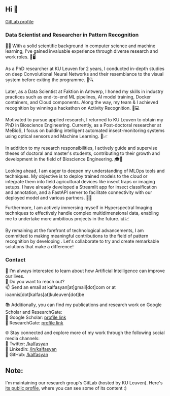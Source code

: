 ## Hi 👋  
[GitLab profile](https://gitlab.kuleuven.be/u0107087)  
  
### Data Scientist and Researcher in Pattern Recognition  

👨‍💻 With a solid scientific background in computer science and machine learning, I've gained invaluable experience through diverse research and work roles. 🧪🖥️

As a PhD researcher at KU Leuven for 2 years, I conducted in-depth studies on deep Convolutional Neural Networks and their resemblance to the visual system before exiting the programme. 🧠🔍

Later, as a Data Scientist at Faktion in Antwerp, I honed my skills in industry practices such as end-to-end ML pipelines, AI model training, Docker containers, and Cloud components. Along the way, my team & I achieved recognition by winning a hackathon on Activity Recognition. 🚀💻

Motivated to pursue applied research, I returned to KU Leuven to obtain my PhD in Bioscience Engineering. Currently, as a Post-doctoral researcher at MeBioS, I focus on building intelligent automated insect-monitoring systems using optical sensors and Machine Learning. 🐞📈

In addition to my research responsibilities, I actively guide and supervise theses of doctoral and master's students, contributing to their growth and development in the field of Bioscience Engineering. 🎓💼

Looking ahead, I am eager to deepen my understanding of MLOps tools and techniques. My objective is to deploy trained models to the cloud or integrate them into field agricultural devices like insect traps or imaging setups. I have already developed a Streamlit app for insect classification and annotation, and a FastAPI server to facilitate connectivity with our deployed model and various partners. 🔧🌐

Furthermore, I am actively immersing myself in Hyperspectral Imaging techniques to effectively handle complex multidimensional data, enabling me to undertake more ambitious projects in the future. 📊📈

By remaining at the forefront of technological advancements, I am committed to making meaningful contributions to the field of pattern recognition by developing . Let's collaborate to try and create remarkable solutions that make a difference!  

### Contact

🌱 I’m always interested to learn about how Artificial Intelligence can improve our lives.  
💬 Do you want to reach out?  
📫 Send an email at kalfasyan[at]gmail[dot]com or at ioannis[dot]kalfas[at]kuleuven[dot]be
  
📚 Additionally, you can find my publications and research work on Google Scholar and ResearchGate:  
🔬 Google Scholar: [profile link](https://scholar.google.com/citations?user=WXHakDkAAAAJ&hl=en)  
📖 ResearchGate: [profile link](https://www.researchgate.net/profile/Ioannis-Kalfas-2)  
  
🌐 Stay connected and explore more of my work through the following social media channels:  
📲 Twitter: [/kalfasyan](https://twitter.com/kalfasyan)  
📲 LinkedIn: [/in/kalfasyan](https://www.linkedin.com/in/kalfasyan/)  
📲 GitHub: [/kalfasyan](https://github.com/kalfasyan/)  
  
## Note:
I'm maintaining our research group's GitLab (hosted by KU Leuven). Here's [its public profile](https://gitlab.kuleuven.be/mebios-dl), where you can see some of its content :)
